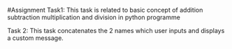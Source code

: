 #Assignment
Task1:
This task is related to basic concept of addition subtraction multiplication and division in python programme

Task 2: 
This task concatenates the 2 names which user inputs and displays a custom message.
